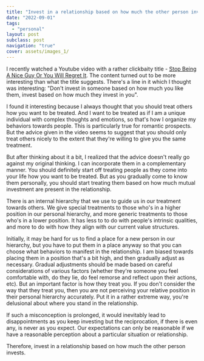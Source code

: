 ```yaml
---
title: "Invest in a relationship based on how much the other person invests"
date: "2022-09-01"
tags:
  - "personal"
layout: post
subclass: post
navigation: "true"
cover: assets/images_1/
---
```


I recently watched a Youtube video with a rather clickbaity title - [Stop Being A Nice Guy Or You Will Regret It](https://www.youtube.com/watch?v=0Sr94ln08zc&ab_channel=MotivationMadness). The content turned out to be more interesting than what the title suggests. There's a line in it which I thought was interesting: "Don't invest in someone based on how much you like them, invest based on how much they invest in you".

I found it interesting because I always thought that you should treat others how you want to be treated. And I want to be treated as if I am a unique individual with complex thoughts and emotions, so that's how I organize my behaviors towards people. This is particularly true for romantic prospects. But the advice given in the video seems to suggest that you should only treat others nicely to the extent that they're willing to give you the same treatment.

But after thinking about it a bit, I realized that the advice doesn't really go against my original thinking. I can incorporate them in a complementary manner. You should definitely start off treating people as they come into your life how you want to be treated. But as you gradually come to know them personally, you should start treating them based on how much mutual investment are present in the relationship.

There is an internal hierarchy that we use to guide us in our treatment towards others. We give special treatments to those who's in a higher position in our personal hierarchy, and more generic treatments to those who's in a lower position. It has less to to do with people's intrinsic qualities, and more to do with how they align with our current value structures.

Initially, it may be hard for us to find a place for a new person in our hierarchy, but you have to put them in a place anyway so that you can choose what behaviors to manifest in the relationship. I am biased towards placing them in a position that's a bit high, and then gradually adjust as necessary. Gradual adjustments should be made based on careful considerations of various factors (whether they're someone you feel comfortable with, do they lie, do feel remorse and reflect upon their actions, etc). But an important factor is how they treat you. If you don't consider the way that they treat you, then you are not perceiving your relative position in their personal hierarchy accurately. Put it in a rather extreme way, you're delusional about where you stand in the relationship.

If such a misconception is prolonged, it would inevitably lead to disappointments as you keep investing but the reciprocation, if there is even any, is never as you expect. Our expectations can only be reasonable if we have a reasonable perception about a particular situation or relationship.

Therefore, invest in a relationship based on how much the other person invests.
